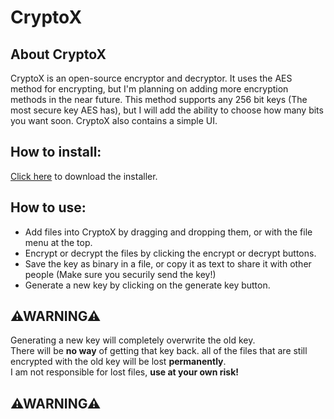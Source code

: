 # CryptoX

## About CryptoX
CryptoX is an open-source encryptor and decryptor.
It uses the AES method for encrypting, but I'm planning on adding more encryption methods in the near future.
This method supports any 256 bit keys (The most secure key AES has), but I will add the ability to choose how many bits you want soon.
CryptoX also contains a simple UI.

## How to install:
[Click here](https://github.com/blahberi/CryptoX/releases/download/v2.0/CryptoXinstaller.msi) to download the installer.

## How to use:
- Add files into CryptoX by dragging and dropping them, or with the file menu at the top.
- Encrypt or decrypt the files by clicking the encrypt or decrypt buttons.
- Save the key as binary in a file, or copy it as text to share it with other people (Make sure you securily send the key!)
- Generate a new key by clicking on the generate key button.
## ⚠WARNING⚠ 
Generating a new key will completely overwrite the old key.<br>
There will be **no way** of getting that key back. all of the files that are still encrypted with the old key will be lost **permanently**.<br>
I am not responsible for lost files, **use at your own risk!**
## ⚠WARNING⚠
